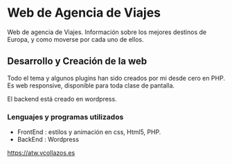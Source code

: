 # Web de Agencia de Viajes
Web de agencia de Viajes.
Información sobre los mejores destinos de Europa, y como moverse por cada uno de ellos.

## Desarrollo y Creación de la web
Todo el tema y algunos plugins han sido creados por mi desde cero en PHP.
Es web responsive, disponible para toda clase de pantalla.

El backend está creado en wordpress.

### Lenguajes y programas utilizados
* FrontEnd : estilos y animación en  css, Html5, PHP.
* BackEnd : Wordpress

https://atw.vcollazos.es

